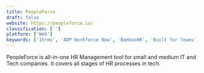 ```yaml
---
title: PeopleForce
draft: false 
website: https://peopleforce.io/
classification: ['']
platform: ['Web']
keywords: ['1hrms', 'ADP Workforce Now', 'BambooHR', 'Built for Teams', 'CharlieHR', 'EaseCentral', 'GreytHR', 'HR Cloud People', 'HRSmart', 'Heartpace', 'Humi', 'Kolay iK', 'Namely', 'SilkRoad Technology', 'Sky Bayan Human Resources Management', 'SutiHR', 'TeamSpirit', 'Trello', 'jiHRM', 'sumHR']
---
```

PeopleForce is all-in-one HR Management tool for small and medium IT and Tech companies. It covers all stages of HR processes in tech.